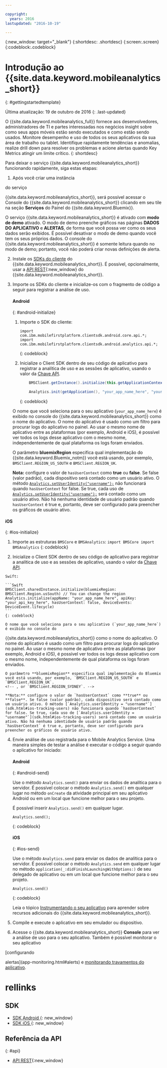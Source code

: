 ```yaml
---

copyright:
  years: 2016
lastupdated: "2016-10-19"

---
```

{:new_window: target="_blank"}
{:shortdesc: .shortdesc}
{:screen:.screen}
{:codeblock:.codeblock}

# Introdução ao {{site.data.keyword.mobileanalytics_short}}
{: #gettingstartedtemplate}


Última atualização: 19 de outubro de 2016
{: .last-updated}

O {{site.data.keyword.mobileanalytics_full}} fornece aos desenvolvedores, administradores de TI e partes interessadas nos negócios insight sobre como seus apps móveis estão sendo executados e como estão sendo usados. Monitore desempenho e uso de todos os seus aplicativos da sua área de trabalho ou tablet. Identifique rapidamente tendências e anomalias, realize drill down para resolver os problemas e acione alertas quando Key Metrics atingir um limite crítico. 
{: shortdesc}

Para deixar o serviço {{site.data.keyword.mobileanalytics_short}} funcionando rapidamente, siga estas etapas:

1. Após você criar uma instância
<!--[create an instance](https://console.{DomainName}/docs/services/reqnsi.html#req_instance)-->do serviço
{{site.data.keyword.mobileanalytics_short}}, será possível acessar o Console do {{site.data.keyword.mobileanalytics_short}} clicando em seu
tile na seção **Serviços** do Painel do {{site.data.keyword.Bluemix}}.

 O serviço {{site.data.keyword.mobileanalytics_short}} é ativado com **modo de demo** ativado. O modo de demo preenche gráficos nas
páginas **DADOS DO APLICATIVO** e **ALERTAS**, de forma que você possa ver como os seus dados serão exibidos. É possível
desativar o modo de demo quando você tem os seus próprios dados. O console do {{site.data.keyword.mobileanalytics_short}} é somente leitura quando no modo de
demo; portanto, você não poderá criar novas definições de alerta.

2. Instale os [SDKs do cliente](install-client-sdk.html) do {{site.data.keyword.mobileanalytics_short}}. É possível, opcionalmente, usar a [API REST](https://mobile-analytics-dashboard.{DomainName}/analytics-service/){:new_window} do {{site.data.keyword.mobileanalytics_short}}.

3. Importe os SDKs do cliente e inicialize-os com o fragmento de código a seguir para registrar a análise de uso.

	#### Android
	{: #android-initialize}
	1. Importe o SDK do cliente:

		```
		import com.ibm.mobilefirstplatform.clientsdk.android.core.api.*;
		import com.ibm.mobilefirstplatform.clientsdk.android.analytics.api.*;
		```
		{: codeblock}
		
	2. Inicialize o Client SDK dentro de seu código de aplicativo para registrar a analítica de uso e as sessões de aplicativo, usando o valor da [Chave API](sdk.html#analytics-clientkey).

		```Java
			BMSClient.getInstance().initialize(this.getApplicationContext(), BMSClient.REGION_US_SOUTH); // You can change the region
			
			Analytics.init(getApplication(), "your_app_name_here", "your_api_key_here", hasUserContext, Analytics.DeviceEvent.LIFECYCLE);
		```
		{: codeblock}
		
    O nome que você seleciona para o seu aplicativo (`your_app_name_here`) é exibido no console do
{{site.data.keyword.mobileanalytics_short}} como o nome do aplicativo. O nome do aplicativo é usado como um filtro para procurar logs do aplicativo no painel. Ao usar o mesmo nome de aplicativo entre as plataformas (por exemplo, Android e iOS), é possível ver todos os logs desse aplicativo com o mesmo nome, independentemente de qual plataforma os logs foram enviados.
    
    O parâmetro **bluemixRegion** especifica qual implementação do {{site.data.keyword.Bluemix_notm}} você está usando, por exemplo,
`BMSClient.REGION_US_SOUTH` e `BMSClient.REGION_UK`. 
    <!-- , or `BMSClient.REGION_SYDNEY`.-->
    
    **Nota:** configure o valor de `hasUserContext` como **true** ou **false**. Se false (valor padrão), cada dispositivo será contado como um usuário ativo. O método [`Analytics.setUserIdentity("username");`](sdk.html#android-tracking-users) não funcionará quando `hasUserContext` for false. Se true, cada uso de [`Analytics.setUserIdentity("username");`](sdk.html#android-tracking-users) será contado como um usuário ativo. Não há nenhuma identidade de usuário padrão quando `hasUserContext` é true e, portanto, deve ser configurado para preencher os gráficos de usuário ativo.

  #### iOS
  {: #ios-initialize}
  
  1. Importe as estruturas `BMSCore` e `BMSAnalytics`:
	```
	import BMSCore
    import BMSAnalytics
	```
	{: codeblock}
    
  2. Inicialize o Client SDK dentro de seu código de aplicativo para registrar a analítica de uso e as sessões de aplicativo, usando o valor da [Chave API](sdk.html#analytics-clientkey).
 
	Swift:
	
	```Swift
	BMSClient.sharedInstance.initialize(bluemixRegion: BMSClient.Region.usSouth) // You can change the region
	Analytics.initialize(appName: "your_app_name_here", apiKey: "your_api_key_here", hasUserContext: false, deviceEvents: DeviceEvent.lifecycle)	
	```
	{: codeblock}
		
	O nome que você seleciona para o seu aplicativo (`your_app_name_here`) é exibido no console do
{{site.data.keyword.mobileanalytics_short}} como o nome do aplicativo. O nome do aplicativo é usado como um filtro para procurar logs do aplicativo no painel. Ao usar o mesmo nome de aplicativo entre as plataformas (por exemplo, Android e iOS), é possível ver todos os logs desse aplicativo com o mesmo nome, independentemente de qual plataforma os logs foram enviados.
	
	O parâmetro **bluemixRegion** especifica qual implementação do Bluemix você está usando, por exemplo, `BMSClient.REGION_US_SOUTH` e `BMSClient.REGION_UK`.
	<!-- , or `BMSClient.REGION_SYDNEY`. -->
	
	**Nota:** configure o valor de `hasUserContext` como **true** ou **false**. Se false (valor padrão), cada dispositivo será contado como um usuário ativo. O método [`Analytics.userIdentity = "username"`](sdk.html#ios-tracking-users) não funcionará quando `hasUserContext` for false. Se true, cada uso de [`Analytics.userIdentity = "username"`](sdk.html#ios-tracking-users) será contado como um usuário ativo. Não há nenhuma identidade de usuário padrão quando `hasUserContext` é true e, portanto, deve ser configurado para preencher os gráficos de usuário ativo.

4. Envie análise de uso registrada para o Mobile Analytics Service. Uma maneira simples de testar a análise é executar o código a seguir quando o aplicativo for iniciado:

	#### Android
	{: #android-send}

	Use o método `Analytics.send()` para enviar os dados de analítica para o servidor. É possível colocar o método
`Analytics.send()` em qualquer lugar no método `onCreate` da atividade principal em seu aplicativo Android ou em um local que
funcione melhor para o seu projeto. 
	
	É possível inserir `Analytics.send()` em qualquer lugar.

	```
	Analytics.send();
	```
	{: codeblock}

	#### iOS
	{: #ios-send}

	Use o método `Analytics.send` para enviar os dados de analítica para o servidor. É possível colocar o método `Analytics.send`
em qualquer lugar no método `application(_:didFinishLaunchingWithOptions:)` de seu delegado de aplicativo ou em um local que funcione melhor para o
seu projeto. 

	```
	Analytics.send()
	```
	{: codeblock}

	Leia o tópico [Instrumentando o seu aplicativo](sdk.html) para aprender sobre recursos adicionais do
{{site.data.keyword.mobileanalytics_short}}.
5. Compile e execute o aplicativo em seu emulador ou dispositivo.

6. Acesse o {{site.data.keyword.mobileanalytics_short}} **Console** para ver a análise de uso para o seu aplicativo. Também é
possível monitorar o seu aplicativo
<!--[creating custom charts](app-monitoring.html#custom-charts),-->[configurando
alertas](app-monitoring.html#alerts) e [monitorando travamentos do aplicativo](app-monitoring.html#monitor-app-crash).


# rellinks

## SDK
* [SDK Android ](https://github.com/ibm-bluemix-mobile-services/bms-clientsdk-android-analytics){: new_window}  
* [SDK iOS ](https://github.com/ibm-bluemix-mobile-services/bms-clientsdk-swift-analytics){: new_window}

## Referência da API
{: #api}
* [API REST](https://mobile-analytics-dashboard.{DomainName}/analytics-service/){:new_window}
